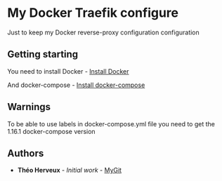 # My Docker Traefik configure

Just to keep my Docker reverse-proxy configuration configuration

## Getting starting

You need to install Docker - [Install Docker](https://docs.docker.com/engine/installation/#server)

And docker-compose - [Install docker-compose](https://docs.docker.com/compose/install/#install-compose)

## Warnings

To be able to use labels in docker-compose.yml file you need to get the 1.16.1 docker-compose version

## Authors

* **Théo Herveux** - *Initial work* - [MyGit](https://github.com/Hurobaki)
